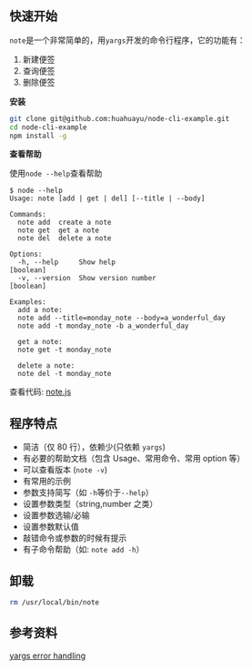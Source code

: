 ## 快速开始

`note`是一个非常简单的，用`yargs`开发的命令行程序，它的功能有：

1. 新建便签
1. 查询便签
1. 删除便签

**安装**

```bash
git clone git@github.com:huahuayu/node-cli-example.git
cd node-cli-example
npm install -g
```

**查看帮助**

使用`node --help`查看帮助

```
$ node --help
Usage: note [add | get | del] [--title | --body]

Commands:
  note add  create a note
  note get  get a note
  note del  delete a note

Options:
  -h, --help     Show help                                             [boolean]
  -v, --version  Show version number                                   [boolean]

Examples:
  add a note:
  note add --title=monday_note --body=a_wonderful_day
  note add -t monday_note -b a_wonderful_day

  get a note:
  note get -t monday_note

  delete a note:
  note del -t monday_note
```

查看代码: [note.js](https://github.com/huahuayu/node-cli-example/blob/master/note.js)

## 程序特点

- 简洁（仅 80 行），依赖少(只依赖 `yargs`)
- 有必要的帮助文档（包含 Usage、常用命令、常用 option 等）
- 可以查看版本 (`note -v`)
- 有常用的示例
- 参数支持简写（如 `-h`等价于`--help`）
- 设置参数类型（string,number 之类）
- 设置参数选输/必输
- 设置参数默认值
- 敲错命令或参数的时候有提示
- 有子命令帮助（如: `note add -h`）

## 卸载

```bash
rm /usr/local/bin/note
```

## 参考资料

[yargs error handling](https://github.com/yargs/yargs/issues/883)
